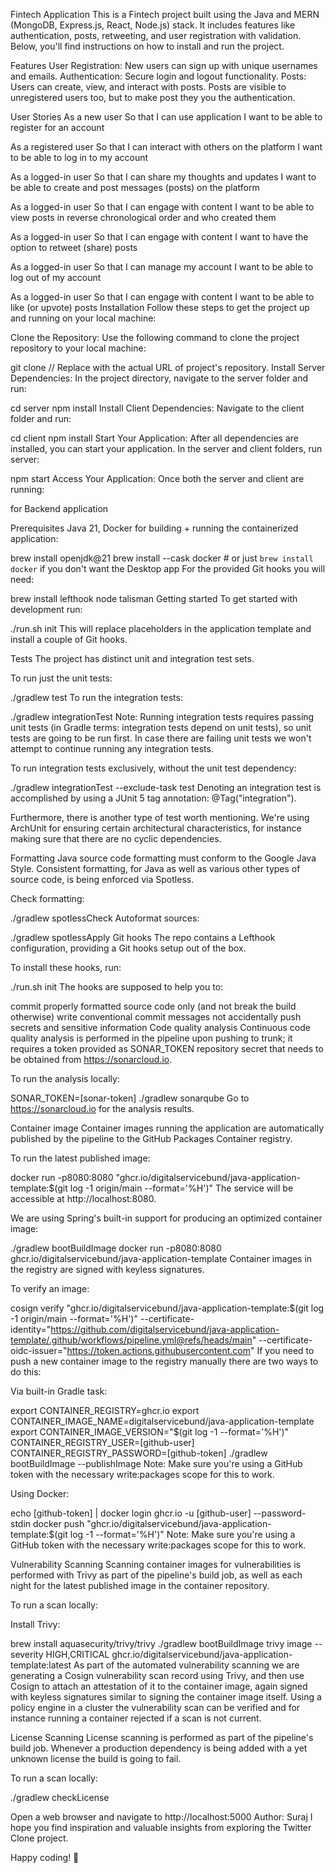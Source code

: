 Fintech Application
This is a Fintech project built using the Java and  MERN (MongoDB, Express.js, React, Node.js) stack. It includes features like authentication, posts, retweeting, and user registration with validation. Below, you'll find instructions on how to install and run the project.

Features
User Registration: New users can sign up with unique usernames and emails.
Authentication: Secure login and logout functionality.
Posts: Users can create, view, and interact with posts. Posts are visible to unregistered users too, but to make post they you the authentication.


User Stories
As a new user
So that I can use application
I want to be able to register for an account

As a registered user
So that I can interact with others on the platform
I want to be able to log in to my account

As a logged-in user
So that I can share my thoughts and updates
I want to be able to create and post messages (posts) on the platform

As a logged-in user
So that I can engage with content
I want to be able to view posts in reverse chronological order and who created them

As a logged-in user
So that I can engage with content
I want to have the option to retweet (share) posts

As a logged-in user
So that I can manage my account
I want to be able to log out of my account

As a logged-in user
So that I can engage with content
I want to be able to like (or upvote) posts
Installation
Follow these steps to get the project up and running on your local machine:

Clone the Repository: Use the following command to clone the project repository to your local machine:

git clone <repository-url> // Replace <repository-url> with the actual URL of project's repository.
Install Server Dependencies: In the project directory, navigate to the server folder and run:

cd server
npm install
Install Client Dependencies: Navigate to the client folder and run:

cd client
npm install
Start Your Application: After all dependencies are installed, you can start your application. In the server and client folders, run server:

npm start
Access Your Application: Once both the server and client are running:

for Backend application

Prerequisites
Java 21, Docker for building + running the containerized application:

brew install openjdk@21
brew install --cask docker # or just `brew install docker` if you don't want the Desktop app
For the provided Git hooks you will need:

brew install lefthook node talisman
Getting started
To get started with development run:

./run.sh init
This will replace placeholders in the application template and install a couple of Git hooks.

Tests
The project has distinct unit and integration test sets.

To run just the unit tests:

./gradlew test
To run the integration tests:

./gradlew integrationTest
Note: Running integration tests requires passing unit tests (in Gradle terms: integration tests depend on unit tests), so unit tests are going to be run first. In case there are failing unit tests we won't attempt to continue running any integration tests.

To run integration tests exclusively, without the unit test dependency:

./gradlew integrationTest --exclude-task test
Denoting an integration test is accomplished by using a JUnit 5 tag annotation: @Tag("integration").

Furthermore, there is another type of test worth mentioning. We're using ArchUnit for ensuring certain architectural characteristics, for instance making sure that there are no cyclic dependencies.

Formatting
Java source code formatting must conform to the Google Java Style. Consistent formatting, for Java as well as various other types of source code, is being enforced via Spotless.

Check formatting:

./gradlew spotlessCheck
Autoformat sources:

./gradlew spotlessApply
Git hooks
The repo contains a Lefthook configuration, providing a Git hooks setup out of the box.

To install these hooks, run:

./run.sh init
The hooks are supposed to help you to:

commit properly formatted source code only (and not break the build otherwise)
write conventional commit messages
not accidentally push secrets and sensitive information
Code quality analysis
Continuous code quality analysis is performed in the pipeline upon pushing to trunk; it requires a token provided as SONAR_TOKEN repository secret that needs to be obtained from https://sonarcloud.io.

To run the analysis locally:

SONAR_TOKEN=[sonar-token] ./gradlew sonarqube
Go to https://sonarcloud.io for the analysis results.

Container image
Container images running the application are automatically published by the pipeline to the GitHub Packages Container registry.

To run the latest published image:

docker run -p8080:8080 "ghcr.io/digitalservicebund/java-application-template:$(git log -1 origin/main --format='%H')"
The service will be accessible at http://localhost:8080.

We are using Spring's built-in support for producing an optimized container image:

./gradlew bootBuildImage
docker run -p8080:8080 ghcr.io/digitalservicebund/java-application-template
Container images in the registry are signed with keyless signatures.

To verify an image:

cosign verify "ghcr.io/digitalservicebund/java-application-template:$(git log -1 origin/main --format='%H')" --certificate-identity="https://github.com/digitalservicebund/java-application-template/.github/workflows/pipeline.yml@refs/heads/main" --certificate-oidc-issuer="https://token.actions.githubusercontent.com"
If you need to push a new container image to the registry manually there are two ways to do this:

Via built-in Gradle task:

export CONTAINER_REGISTRY=ghcr.io
export CONTAINER_IMAGE_NAME=digitalservicebund/java-application-template
export CONTAINER_IMAGE_VERSION="$(git log -1 --format='%H')"
CONTAINER_REGISTRY_USER=[github-user] CONTAINER_REGISTRY_PASSWORD=[github-token] ./gradlew bootBuildImage --publishImage
Note: Make sure you're using a GitHub token with the necessary write:packages scope for this to work.

Using Docker:

echo [github-token] | docker login ghcr.io -u [github-user] --password-stdin
docker push "ghcr.io/digitalservicebund/java-application-template:$(git log -1 --format='%H')"
Note: Make sure you're using a GitHub token with the necessary write:packages scope for this to work.

Vulnerability Scanning
Scanning container images for vulnerabilities is performed with Trivy as part of the pipeline's build job, as well as each night for the latest published image in the container repository.

To run a scan locally:

Install Trivy:

brew install aquasecurity/trivy/trivy
./gradlew bootBuildImage
trivy image --severity HIGH,CRITICAL ghcr.io/digitalservicebund/java-application-template:latest
As part of the automated vulnerability scanning we are generating a Cosign vulnerability scan record using Trivy, and then use Cosign to attach an attestation of it to the container image, again signed with keyless signatures similar to signing the container image itself. Using a policy engine in a cluster the vulnerability scan can be verified and for instance running a container rejected if a scan is not current.

License Scanning
License scanning is performed as part of the pipeline's build job. Whenever a production dependency is being added with a yet unknown license the build is going to fail.

To run a scan locally:

./gradlew checkLicense

Open a web browser and navigate to http://localhost:5000
Author:
Suraj I hope you find inspiration and valuable insights from exploring the Twitter Clone project.


Happy coding! 🚀
